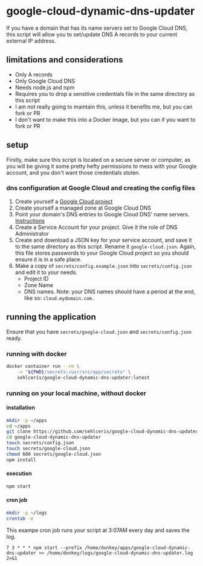 # google-cloud-dynamic-dns-updater

If you have a domain that has its name servers set to Google Cloud DNS, this script will allow you to set/update DNS A records to your current external IP address.

## limitations and considerations

- Only A records
- Only Google Cloud DNS
- Needs node.js and npm
- Requires you to drop a sensitive credentials file in the same directory as this script
- I am not really going to maintain this, unless it benefits me, but you can fork or PR
- I don't want to make this into a Docker image, but you can if you want to fork or PR

## setup

Firstly, make sure this script is located on a secure server or computer, as you will be giving it some pretty hefty permissions to mess with your Google account, and you don't want those credentials stolen.

### dns configuration at Google Cloud and creating the config files

1. Create yourself a [Google Cloud project](https://console.cloud.google.com/)
1. Create yourself a managed zone at Google Cloud DNS
1. Point your domain's DNS entries to Google Cloud DNS' name servers. [Instructions](https://cloud.google.com/dns/docs/update-name-servers)
1. Create a Service Account for your project. Give it the role of DNS Administrator
1. Create and download a JSON key for your service account, and save it to the same directory as this script. Rename it `google-cloud.json`. Again, this file stores passwords to your Google Cloud project so you should ensure it is in a safe place.
1. Make a copy of `secrets/config.example.json` into `secrets/config.json` and edit it to your needs.
    - Project ID
    - Zone Name
    - DNS names. Note: your DNS names should have a period at the end, like so: `cloud.mydomain.com.` 

## running the application

Ensure that you have `secrets/google-cloud.json` and `secrets/config.json` ready.

### running with docker

```bash
docker container run --rm \
    -v "${PWD}/secrets:/usr/src/app/secrets" \
    sehlceris/google-cloud-dynamic-dns-updater:latest
```

### running on your local machine, without docker

#### installation

```bash
mkdir -p ~/apps
cd ~/apps
git clone https://github.com/sehlceris/google-cloud-dynamic-dns-updater.git
cd google-cloud-dynamic-dns-updater
touch secrets/config.json
touch secrets/google-cloud.json
chmod 600 secrets/google-cloud.json
npm install
```

#### execution

```bash
npm start
```

#### cron job

```bash
mkdir -p ~/logs
crontab -e
```

This exampe cron job runs your script at 3:07AM every day and saves the log.

```
7 3 * * * npm start --prefix /home/donkey/apps/google-cloud-dynamic-dns-updater >> /home/donkey/logs/google-cloud-dynamic-dns-updater.log 2>&1
```
